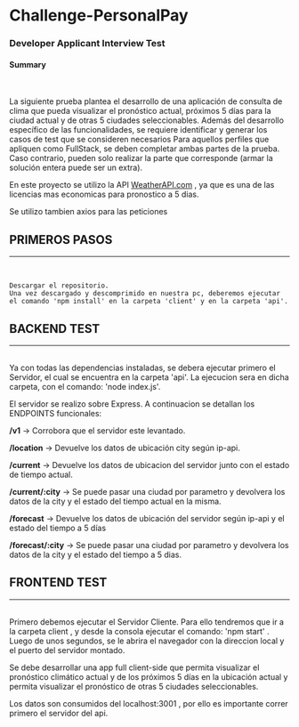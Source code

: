 # Challenge-PersonalPay


<h3>Developer Applicant Interview Test</h3>

<h4>Summary </h4>
<br/>

La siguiente prueba plantea el desarrollo de una aplicación de consulta de clima que pueda visualizar el pronóstico actual, próximos 5 días para la ciudad actual y de otras 5 ciudades seleccionables.
Además del desarrollo específico de las funcionalidades, se requiere identificar y generar los casos de test que se consideren necesarios
Para aquellos perfiles que apliquen como FullStack, se deben completar ambas partes de la prueba. Caso contrario, pueden solo realizar la parte que corresponde (armar la solución entera puede ser un extra).

<p>
En este proyecto se utilizo la API <a href="https://www.weatherapi.com/" title="Free Weather API">WeatherAPI.com</a> , ya que es una de las licencias mas economicas para pronostico a 5 dias.
</p>
<p>Se utilizo tambien axios para las peticiones</p>

## PRIMEROS PASOS
<hr/>
<br/>

```
Descargar el repositorio.
Una vez descargado y descomprimido en nuestra pc, deberemos ejecutar el comando 'npm install' en la carpeta 'client' y en la carpeta 'api'.

```

## BACKEND TEST
<hr/>
<br/>
Ya con todas las dependencias instaladas, se debera ejecutar primero el Servidor, el cual se encuentra en la carpeta 'api'. La ejecucion sera en dicha carpeta, con el comando: 'node index.js'.

El servidor se realizo sobre Express. A continuacion se detallan los ENDPOINTS funcionales:

**/v1**            ->  Corrobora que el servidor este levantado. 

**/location**       ->  Devuelve los datos de ubicación city según ip-api. 

**/current**         ->  Devuelve los datos de ubicacion del servidor junto con el estado de tiempo actual.

**/current/:city**  ->  Se puede pasar una ciudad por parametro y devolvera los datos de la city y el estado del tiempo actual en la misma.

**/forecast**       ->  Devuelve los datos de ubicación del servidor según ip-api y el estado del tiempo a 5 días

**/forecast/:city** ->  Se puede pasar una ciudad por parametro y devolvera los datos de la city y el estado del tiempo a 5 dias.


## FRONTEND TEST
<hr/>
<br/>
Primero debemos ejecutar el Servidor Cliente. Para ello tendremos que ir a la carpeta client , y desde la consola ejecutar el comando: 'npm start' . Luego de unos segundos, se le abrira el navegador con la direccion local y el puerto del servidor montado.
<br/>
<p>Se debe desarrollar una app full client-side que permita visualizar el pronóstico climático actual y de los próximos 5 días en la ubicación actual y permita visualizar el pronóstico de otras 5 ciudades seleccionables.</p>
<p>
Los datos son consumidos del localhost:3001 , por ello es importante correr primero el servidor del api.
</p>


